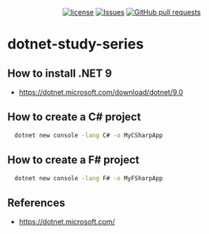 <p align="center">
  <a href="https://github.com/mingyuchoo/dotnet-study-series/blob/main/LICENSE"><img alt="license" src="https://img.shields.io/github/license/mingyuchoo/dotnet-study-series"/></a>
  <a href="https://github.com/mingyuchoo/dotnet-study-series/issues"><img alt="Issues" src="https://img.shields.io/github/issues/mingyuchoo/dotnet-study-series?color=appveyor" /></a>
  <a href="https://github.com/mingyuchoo/dotnet-study-series/pulls"><img alt="GitHub pull requests" src="https://img.shields.io/github/issues-pr/mingyuchoo/dotnet-study-series?color=appveyor" /></a>
</p>

# dotnet-study-series

## How to install .NET 9

- https://dotnet.microsoft.com/download/dotnet/9.0

## How to create a C# project

```bash
  dotnet new console -lang C# -o MyCSharpApp
```

## How to create a F# project

```bash
  dotnet new console -lang F# -o MyFSharpApp
```

## References

- https://dotnet.microsoft.com/
